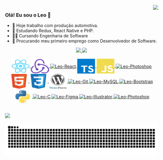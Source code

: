 <img align="right" src="https://visitor-badge.laobi.icu/badge?page_id=oleosb.oleosb"/>

### Olá! Eu sou o Leo 🤙

- 🔭 Hoje trabalho com produção automotiva.
- 🌱 Estudando Redux, React Native e PHP.
- 👨‍🎓 Cursando Engenharia de Software
- 🧐 Procurando meu primeiro emprego como Desenvolvedor de Software.

<div align="center">
  <a href="https://oleosb.github.io/portfolio">
  <img width='48%' src="https://github-readme-stats.vercel.app/api?username=oleosb&show_icons=true&theme=dark&include_all_commits=true&count_private=true"/>
  <img width='48%' src="https://github-readme-stats.vercel.app/api/top-langs/?username=oleosb&layout=compact&langs_count=7&theme=dark"/>
</div>

<div align="center"><br>
  <img align="center" alt="Leo-React" height="50" width="60" src="https://raw.githubusercontent.com/devicons/devicon/master/icons/react/react-original.svg">
  <img align="center" alt="Leo-Redux" height="50" width="60" src="https://raw.githubusercontent.com/devicons/devicon/master/icons/redux/redux-original.svg">
  <img align="center" alt="Leo-React" height="50" width="60" src="https://cdn.jsdelivr.net/gh/devicons/devicon/icons/angularjs/angularjs-plain.svg">
  <img align="center" alt="Leo-Ts" height="50" width="60" src="https://raw.githubusercontent.com/devicons/devicon/master/icons/typescript/typescript-plain.svg">
  <img align="center" alt="Leo-Js" height="50" width="60" src="https://raw.githubusercontent.com/devicons/devicon/master/icons/javascript/javascript-plain.svg">
<img align="center" alt="Leo-Photoshop" height="50" width="60" src="https://cdn.jsdelivr.net/gh/devicons/devicon/icons/php/php-original.svg" />
  <img align="center" alt="Leo-HTML" height="50" width="60" src="https://raw.githubusercontent.com/devicons/devicon/master/icons/html5/html5-original.svg">
  <img align="center" alt="Leo-CSS" height="50" width="60" src="https://raw.githubusercontent.com/devicons/devicon/master/icons/css3/css3-original.svg">
  <img align="center" alt="Leo-Wordpress" height="50" width="60" src="https://raw.githubusercontent.com/devicons/devicon/master/icons/wordpress/wordpress-original.svg">
  <img align="center" alt="Leo-Git" height="50" width="60" src="https://cdn.jsdelivr.net/gh/devicons/devicon/icons/git/git-original.svg" />
  <img align="center" alt="Leo-MySQL" height="50" width="60" src="https://cdn.jsdelivr.net/gh/devicons/devicon/icons/mysql/mysql-original-wordmark.svg" />
  <img align="center" alt="Leo-Bootstrap" height="50" width="60" src="https://cdn.jsdelivr.net/gh/devicons/devicon/icons/bootstrap/bootstrap-original.svg" />
  <img align="center" alt="Leo-Python" height="50" width="60" src="https://raw.githubusercontent.com/devicons/devicon/master/icons/python/python-original.svg">
  <img align="center" alt="Leo-C" height="50" width="60" src="https://cdn.jsdelivr.net/gh/devicons/devicon/icons/c/c-original.svg" />
  <img align="center" alt="Leo-Figma" height="50" width="60" src="https://cdn.jsdelivr.net/gh/devicons/devicon/icons/figma/figma-original.svg" />
  <img align="center" alt="Leo-Illustrator" height="50" width="60" src="https://cdn.jsdelivr.net/gh/devicons/devicon/icons/illustrator/illustrator-plain.svg" />
  <img align="center" alt="Leo-Photoshop" height="50" width="60" src="https://cdn.jsdelivr.net/gh/devicons/devicon/icons/photoshop/photoshop-plain.svg" />
</div>

    
  ##

<div>
  <a href="https://www.linkedin.com/in/oleosb/" target="_blank"><img src="https://img.shields.io/badge/-LinkedIn-%230077B5?style=for-the-badge&logo=linkedin&logoColor=white" target="_blank"></a> 

  ![Snake animation](https://raw.githubusercontent.com/oleosb/oleosb/output/github-contribution-grid-snake.svg)

</div>
